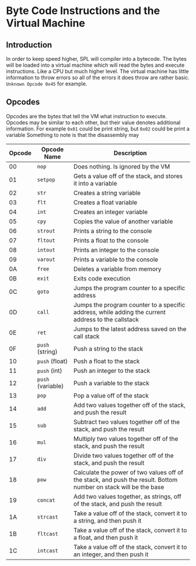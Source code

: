 # Byte Code Instructions and the Virtual Machine
## Introduction
In order to keep speed higher, SPL will compiler into a bytecode. The bytes will be loaded into a virtual machine which will read the bytes and execute instructions. Like a CPU but much higher level.
The virtual machine has little information to throw errors so all of the errors it does throw are rather basic. `Unknown Opcode 0x45` for example.
## Opcodes
Opcodes are the bytes that tell the VM what instruction to execute. Opcodes may be similar to each other, but their value denotes additional information. For example `0x01` could be print string, but `0x02` could be print a variable
Something to note is that the disassembly may 

| Opcode | Opcode Name | Description |
| - | - | - |
| 00 | `nop` | Does nothing. Is ignored by the VM |
| 01 | `setpop` | Gets a value off of the stack, and stores it into a variable
| 02 | `str`| Creates a string variable |
| 03 | `flt`| Creates a float variable |
| 04 | `int` | Creates an integer variable |
| 05 | `cpy` | Copies the value of another variable |
| 06 | `strout` | Prints a string to the console |
| 07 | `fltout` | Prints a float to the console |
| 08 | `intout` | Prints an integer to the console |
| 09 | `varout` | Prints a variable to the console |
| 0A | `free` | Deletes a variable from memory |
| 0B | `exit` | Exits code execution |
| 0C | `goto` | Jumps the program counter to a specific address |
| 0D | `call` | Jumps the program counter to a specific address, while adding the current address to the callstack |    
| 0E | `ret` | Jumps to the latest address saved on the call stack |
| 0F | `push` (string) | Push a string to the stack |
| 10 | `push` (float) | Push a float to the stack |
| 11 | `push` (int) | Push an integer to the stack |
| 12 | `push` (variable) | Push a variable to the stack |
| 13 | `pop` | Pop a value off of the stack |
| 14 | `add` | Add two values together off of the stack, and push the result |
| 15 | `sub` | Subtract two values together off of the stack, and push the result |
| 16 | `mul` | Multiply two values together off of the stack, and push the result |
| 17 | `div` | Divide two values together off of the stack, and push the result |
| 18 | `pow` | Calculate the power of two values off of the stack, and push the result. Bottom number on stack will be the base |
| 19 | `concat` | Add two values together, as strings, off of the stack, and push the result |
| 1A | `strcast` | Take a value off of the stack, convert it to a string, and then push it |
| 1B | `fltcast` | Take a value off of the stack, convert it to a float, and then push it |
| 1C | `intcast` | Take a value off of the stack, convert it to an integer, and then push it |